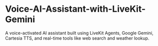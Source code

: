# Voice-AI-Assistant-with-LiveKit-Gemini
A voice-activated AI assistant built using LiveKit Agents, Google Gemini, Cartesia TTS, and real-time tools like web search and weather lookup.
